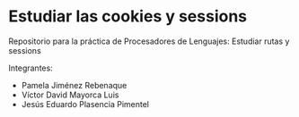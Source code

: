 # Estudiar las cookies y sessions

Repositorio para la práctica de Procesadores de Lenguajes: Estudiar rutas y sessions 

Integrantes:
* Pamela Jiménez Rebenaque
* Víctor David Mayorca Luis
* Jesús Eduardo Plasencia Pimentel
